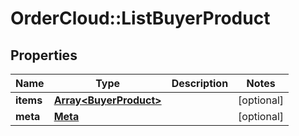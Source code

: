 # OrderCloud::ListBuyerProduct

## Properties
Name | Type | Description | Notes
------------ | ------------- | ------------- | -------------
**items** | [**Array&lt;BuyerProduct&gt;**](BuyerProduct.md) |  | [optional] 
**meta** | [**Meta**](Meta.md) |  | [optional] 


